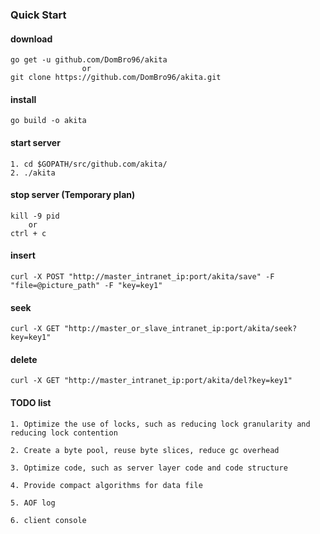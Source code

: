 ### Quick Start

#### download

```
go get -u github.com/DomBro96/akita
                or
git clone https://github.com/DomBro96/akita.git
```

#### install

```
go build -o akita
```

#### start server

```
1. cd $GOPATH/src/github.com/akita/
2. ./akita
```

#### stop server (Temporary plan)

```
kill -9 pid
    or
ctrl + c
```

#### insert

```
curl -X POST "http://master_intranet_ip:port/akita/save" -F "file=@picture_path" -F "key=key1"
```

#### seek

```
curl -X GET "http://master_or_slave_intranet_ip:port/akita/seek?key=key1"
```

#### delete

```
curl -X GET "http://master_intranet_ip:port/akita/del?key=key1"
```


#### TODO list

```
1. Optimize the use of locks, such as reducing lock granularity and reducing lock contention

2. Create a byte pool, reuse byte slices, reduce gc overhead

3. Optimize code, such as server layer code and code structure

4. Provide compact algorithms for data file

5. AOF log

6. client console

```